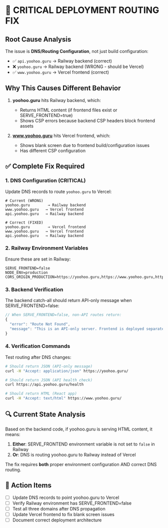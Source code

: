 # 🚨 CRITICAL DEPLOYMENT ROUTING FIX

## Root Cause Analysis

The issue is **DNS/Routing Configuration**, not just build configuration:

- ✅ `api.yoohoo.guru` → Railway backend (correct)  
- ❌ `yoohoo.guru` → Railway backend (WRONG - should be Vercel)
- ✅ `www.yoohoo.guru` → Vercel frontend (correct)

## Why This Causes Different Behavior

1. **yoohoo.guru** hits Railway backend, which:
   - Returns HTML content (if frontend files exist or SERVE_FRONTEND=true)
   - Shows CSP errors because backend CSP headers block frontend assets
   
2. **www.yoohoo.guru** hits Vercel frontend, which:
   - Shows blank screen due to frontend build/configuration issues
   - Has different CSP configuration

## ✅ Complete Fix Required

### 1. DNS Configuration (CRITICAL)
Update DNS records to route `yoohoo.guru` to Vercel:

```
# Current (WRONG)
yoohoo.guru        → Railway backend
www.yoohoo.guru   → Vercel frontend  
api.yoohoo.guru   → Railway backend

# Correct (FIXED)
yoohoo.guru        → Vercel frontend  
www.yoohoo.guru   → Vercel frontend
api.yoohoo.guru   → Railway backend
```

### 2. Railway Environment Variables
Ensure these are set in Railway:
```env
SERVE_FRONTEND=false
NODE_ENV=production
CORS_ORIGIN_PRODUCTION=https://yoohoo.guru,https://www.yoohoo.guru,https://*.vercel.app
```

### 3. Backend Verification
The backend catch-all should return API-only message when SERVE_FRONTEND=false:

```javascript
// When SERVE_FRONTEND=false, non-API routes return:
{
  "error": "Route Not Found",
  "message": "This is an API-only server. Frontend is deployed separately."
}
```

### 4. Verification Commands

Test routing after DNS changes:

```bash
# Should return JSON (API-only message)
curl -H "Accept: application/json" https://yoohoo.guru/

# Should return JSON (API health check) 
curl https://api.yoohoo.guru/health

# Should return HTML (React app)
curl -H "Accept: text/html" https://www.yoohoo.guru/
```

## 🔍 Current State Analysis

Based on the backend code, if yoohoo.guru is serving HTML content, it means:

1. **Either**: SERVE_FRONTEND environment variable is not set to `false` in Railway
2. **Or**: DNS is routing yoohoo.guru to Railway instead of Vercel

The fix requires **both** proper environment configuration AND correct DNS routing.

## 📝 Action Items

- [ ] Update DNS records to point yoohoo.guru to Vercel
- [ ] Verify Railway environment has SERVE_FRONTEND=false  
- [ ] Test all three domains after DNS propagation
- [ ] Update Vercel frontend to fix blank screen issues
- [ ] Document correct deployment architecture